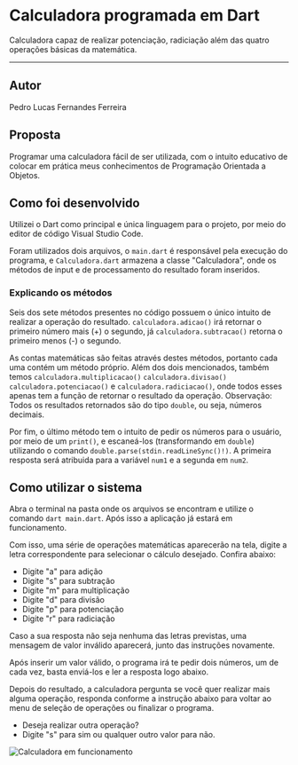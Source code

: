 # Calculadora programada em Dart
Calculadora capaz de realizar potenciação, radiciação além das quatro operações básicas da matemática.

***

## Autor
Pedro Lucas Fernandes Ferreira

## Proposta
Programar uma calculadora fácil de ser utilizada, com o intuito educativo de colocar em prática meus conhecimentos de Programação Orientada a Objetos.

## Como foi desenvolvido
Utilizei o Dart como principal e única linguagem para o projeto, por meio do editor de código Visual Studio Code.

Foram utilizados dois arquivos, o ``main.dart`` é responsável pela execução do programa, e ``Calculadora.dart`` armazena a classe "Calculadora", onde os métodos de input e de processamento do resultado foram inseridos.

### Explicando os métodos
Seis dos sete métodos presentes no código possuem o único intuito de realizar a operação do resultado. ``calculadora.adicao()`` irá retornar o primeiro número mais (+) o segundo, já ``calculadora.subtracao()`` retorna o primeiro menos (-) o segundo.

As contas matemáticas são feitas através destes métodos, portanto cada uma contém um método próprio. Além dos dois mencionados, também temos ``calculadora.multiplicacao()`` ``calculadora.divisao()`` ``calculadora.potenciacao()`` e ``calculadora.radiciacao()``, onde todos esses apenas tem a função de retornar o resultado da operação.
Observação: Todos os resultados retornados são do tipo ``double``, ou seja, números decimais.

Por fim, o último método tem o intuito de pedir os números para o usuário, por meio de um ``print()``, e escaneá-los (transformando em ``double``) utilizando o comando ``double.parse(stdin.readLineSync()!)``. A primeira resposta será atribuida para a variável ``num1`` e a segunda em ``num2``.

## Como utilizar o sistema
Abra o terminal na pasta onde os arquivos se encontram e utilize o comando ``dart main.dart``. Após isso a aplicação já estará em funcionamento.

Com isso, uma série de operações matemáticas aparecerão na tela, digite a letra correspondente para selecionar o cálculo desejado. Confira abaixo:
- Digite "a" para adição
- Digite "s" para subtração
- Digite "m" para multiplicação
- Digite "d" para divisão
- Digite "p" para potenciação
- Digite "r" para radiciação

Caso a sua resposta não seja nenhuma das letras previstas, uma mensagem de valor inválido aparecerá, junto das instruções novamente.

Após inserir um valor válido, o programa irá te pedir dois números, um de cada vez, basta enviá-los e ler a resposta logo abaixo.

Depois do resultado, a calculadora pergunta se você quer realizar mais alguma operação, responda conforme a instrução abaixo para voltar ao menu de seleção de operações ou finalizar o programa.
- Deseja realizar outra operação?
- Digite "s" para sim ou qualquer outro valor para não.

![Calculadora em funcionamento](https://imgur.com/WaYff32)